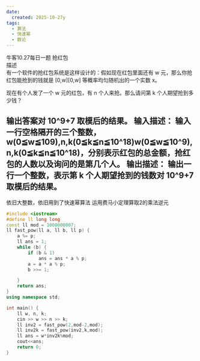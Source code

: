 ```yaml
---
date:
  created: 2025-10-27y
tags:
  - 算法
  - 快速幂
  - 数论
---
```

牛客10.27每日一题  抢红包  
描述  
有一个软件的抢红包系统是这样设计的：假如现在红包里面还有 w 元，那么你抢红包能抢到的钱就是 [0,w][0,w] 等概率均匀随机出的一个实数 x。  

现在有个人发了一个 w 元的红包，有 n 个人来抢。那么请问第 k 个人期望抢到多少钱？  
  
输出答案对 10^9+7 取模后的结果。
输入描述：
输入一行空格隔开的三个整数，w(0≦w≦109),n,k(0≦k≦n≦10^18)w(0≦w≦10^9),n,k(0≦k≦n≦10^18)，分别表示红包的总金额，抢红包的人数以及询问的是第几个人。
输出描述：
输出一行一个整数，表示第 k 个人期望抢到的钱数对 10^9+7 取模后的结果。  
---  
依旧大整数，依旧用到了快速幂算法
运用费马小定理算取2的乘法逆元  
```cpp
#include <iostream>
#define ll long long
const ll mod = 1000000007;
ll fast_pow(ll a, ll b, ll p) {
    a %= p;
    ll ans = 1;
    while (b) {
        if (b & 1)
            ans = ans * a % p;
        a = a * a % p;
        b >>= 1;

    }
    return ans;
}
using namespace std;

int main() {
    ll w, n, k;
    cin >> w >> n >> k;
    ll inv2 = fast_pow(2,mod-2,mod);
    ll inv2k = fast_pow(inv2,k,mod);
    ll ans = w*inv2k%mod;
    cout<<ans;
    return 0;
}  
```